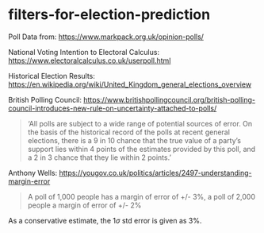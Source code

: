 # filters-for-election-prediction

Poll Data from: https://www.markpack.org.uk/opinion-polls/

National Voting Intention to Electoral Calculus: https://www.electoralcalculus.co.uk/userpoll.html

Historical Election Results: https://en.wikipedia.org/wiki/United_Kingdom_general_elections_overview


British Polling Council: https://www.britishpollingcouncil.org/british-polling-council-introduces-new-rule-on-uncertainty-attached-to-polls/

> ‘All polls are subject to a wide range of potential sources of error. 
> On the basis of the historical record of the polls at recent general elections, 
> there is a 9 in 10 chance that the true value of a party’s support lies within 4 points of the estimates provided by this poll,
> and a 2 in 3 chance that they lie within 2 points.’

Anthony Wells: https://yougov.co.uk/politics/articles/2497-understanding-margin-error

> A poll of 1,000 people has a margin of error of +/- 3%, a poll of 2,000 people a margin of error of +/- 2%

As a conservative estimate, the $1 \sigma$ std error is given as 3%.
